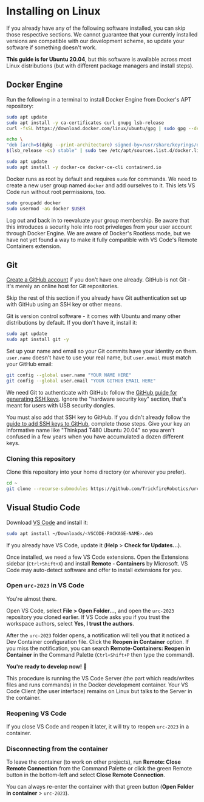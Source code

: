 # Installing on Linux
If you already have any of the following software installed, you can skip those respective sections. We cannot guarantee that your currently installed versions are compatible with our development scheme, so update your software if something doesn't work.

**This guide is for Ubuntu 20.04**, but this software is available across most Linux distributions (but with different package managers and install steps).

## Docker Engine
Run the following in a terminal to install Docker Engine from Docker's APT repository:
```bash
sudo apt update
sudo apt install -y ca-certificates curl gnupg lsb-release
curl -fsSL https://download.docker.com/linux/ubuntu/gpg | sudo gpg --dearmor -o /usr/share/keyrings/docker-archive-keyring.gpg

echo \
"deb [arch=$(dpkg --print-architecture) signed-by=/usr/share/keyrings/docker-archive-keyring.gpg] https://download.docker.com/linux/ubuntu \
$(lsb_release -cs) stable" | sudo tee /etc/apt/sources.list.d/docker.list > /dev/null

sudo apt update
sudo apt install -y docker-ce docker-ce-cli containerd.io
```
Docker runs as root by default and requires `sudo` for commands. We need to create a new user group named `docker` and add ourselves to it. This lets VS Code run without root permissions, too.
```bash
sudo groupadd docker
sudo usermod -aG docker $USER
```
Log out and back in to reevaluate your group membership. Be aware that this introduces a security hole into root priveleges from your user account through Docker Engine. We are aware of Docker's Rootless mode, but we have not yet found a way to make it fully compatible with VS Code's Remote Containers extension.

## Git
[Create a GitHub account](https://github.com/) if you don't have one already. GitHub is not Git - it's merely an online host for Git repositories.

Skip the rest of this section if you already have Git authentication set up with GitHub using an SSH key or other means.

Git is version control software - it comes with Ubuntu and many other distributions by default. If you don't have it, install it:
```bash
sudo apt update
sudo apt install git -y
```

Set up your name and email so your Git commits have your identity on them. `user.name` doesn't have to use your real name, but `user.email` must match your GitHub email:
```bash
git config --global user.name "YOUR NAME HERE"
git config --global user.email "YOUR GITHUB EMAIL HERE"
```

We need Git to authenticate with GitHub: follow the [GitHub guide for generating SSH keys](https://docs.github.com/en/authentication/connecting-to-github-with-ssh/generating-a-new-ssh-key-and-adding-it-to-the-ssh-agent). Ignore the "hardware security key" section, that's meant for users with USB security dongles.

You must also add that SSH key to GitHub. If you didn't already follow the [guide to add SSH keys to GitHub](https://docs.github.com/en/authentication/connecting-to-github-with-ssh/adding-a-new-ssh-key-to-your-github-account), complete those steps. Give your key an informative name like "Thinkpad T480 Ubuntu 20.04" so you aren't confused in a few years when you have accumulated a dozen different keys.

### Cloning this repository
Clone this repository into your home directory (or wherever you prefer).
```bash
cd ~
git clone --recurse-submodules https://github.com/TrickfireRobotics/urc-2023.git
```

## Visual Studio Code
Download [VS Code](https://code.visualstudio.com/) and install it:
```bash
sudo apt install ~/Downloads/<VSCODE-PACKAGE-NAME>.deb
```

If you already have VS Code, update it (**Help** > **Check for Updates...**).

Once installed, we need a few VS Code extensions. Open the Extensions sidebar (`Ctrl+Shift+X`) and install **Remote - Containers** by Microsoft. VS Code may auto-detect software and offer to install extensions for you.

### Open `urc-2023` in VS Code
You're almost there.

Open VS Code, select **File > Open Folder...**, and open the `urc-2023` repository you cloned earlier. If VS Code asks you if you trust the workspace authors, select **Yes, I trust the authors**.

After the `urc-2023` folder opens, a notification will tell you that it noticed a Dev Container configuration file. Click the **Reopen in Container** option. If you miss the notification, you can search **Remote-Containers: Reopen in Container** in the Command Palette (`Ctrl+Shift+P` then type the command).

**You're ready to develop now!** 🥳

This procedure is running the VS Code Server (the part which reads/writes files and runs commands) in the Docker development container. Your VS Code Client (the user interface) remains on Linux but talks to the Server in the container.

### Reopening VS Code
If you close VS Code and reopen it later, it will try to reopen `urc-2023` in a container.

### Disconnecting from the container
To leave the container (to work on other projects), run **Remote: Close Remote Connection** from the Command Palette or click the green Remote button in the bottom-left and select **Close Remote Connection**.

You can always re-enter the container with that green button (**Open Folder in container** > `urc-2023`).
